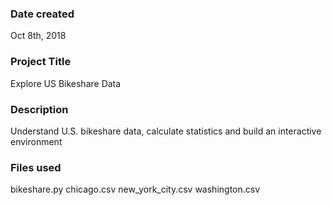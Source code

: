 ### Date created
Oct 8th, 2018

### Project Title
Explore US Bikeshare Data

### Description
Understand U.S. bikeshare data, calculate statistics and build an interactive environment

### Files used
bikeshare.py
chicago.csv
new_york_city.csv
washington.csv
